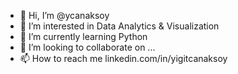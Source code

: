 - 👋 Hi, I’m @ycanaksoy
- 👀 I’m interested in Data Analytics & Visualization
- 🌱 I’m currently learning Python
- 💞️ I’m looking to collaborate on ...
- 📫 How to reach me linkedin.com/in/yigitcanaksoy

<!---
ycanaksoy/ycanaksoy is a ✨ special ✨ repository because its `README.md` (this file) appears on your GitHub profile.
You can click the Preview link to take a look at your changes.
--->
